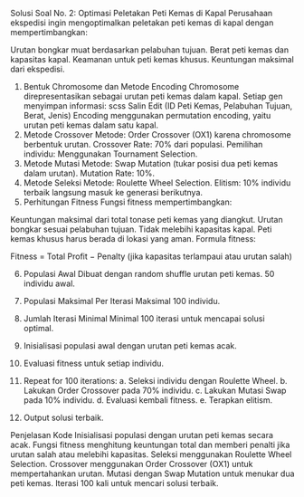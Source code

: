 Solusi Soal No. 2: Optimasi Peletakan Peti Kemas di Kapal
Perusahaan ekspedisi ingin mengoptimalkan peletakan peti kemas di kapal dengan mempertimbangkan:

Urutan bongkar muat berdasarkan pelabuhan tujuan.
Berat peti kemas dan kapasitas kapal.
Keamanan untuk peti kemas khusus.
Keuntungan maksimal dari ekspedisi.
1. Bentuk Chromosome dan Metode Encoding
Chromosome direpresentasikan sebagai urutan peti kemas dalam kapal.
Setiap gen menyimpan informasi:
scss
Salin
Edit
(ID Peti Kemas, Pelabuhan Tujuan, Berat, Jenis)
Encoding menggunakan permutation encoding, yaitu urutan peti kemas dalam satu kapal.
2. Metode Crossover
Metode: Order Crossover (OX1) karena chromosome berbentuk urutan.
Crossover Rate: 70% dari populasi.
Pemilihan individu: Menggunakan Tournament Selection.
3. Metode Mutasi
Metode: Swap Mutation (tukar posisi dua peti kemas dalam urutan).
Mutation Rate: 10%.
4. Metode Seleksi
Metode: Roulette Wheel Selection.
Elitism: 10% individu terbaik langsung masuk ke generasi berikutnya.
5. Perhitungan Fitness
Fungsi fitness mempertimbangkan:

Keuntungan maksimal dari total tonase peti kemas yang diangkut.
Urutan bongkar sesuai pelabuhan tujuan.
Tidak melebihi kapasitas kapal.
Peti kemas khusus harus berada di lokasi yang aman.
Formula fitness:

Fitness = Total Profit − Penalty (jika kapasitas terlampaui atau urutan salah)

6. Populasi Awal
Dibuat dengan random shuffle urutan peti kemas.
50 individu awal.
7. Populasi Maksimal Per Iterasi
Maksimal 100 individu.
8. Jumlah Iterasi Minimal
Minimal 100 iterasi untuk mencapai solusi optimal.

1. Inisialisasi populasi awal dengan urutan peti kemas acak.
2. Evaluasi fitness untuk setiap individu.
3. Repeat for 100 iterations:
    a. Seleksi individu dengan Roulette Wheel.
    b. Lakukan Order Crossover pada 70% individu.
    c. Lakukan Mutasi Swap pada 10% individu.
    d. Evaluasi kembali fitness.
    e. Terapkan elitism.
4. Output solusi terbaik.

Penjelasan Kode
Inisialisasi populasi dengan urutan peti kemas secara acak.
Fungsi fitness menghitung keuntungan total dan memberi penalti jika urutan salah atau melebihi kapasitas.
Seleksi menggunakan Roulette Wheel Selection.
Crossover menggunakan Order Crossover (OX1) untuk mempertahankan urutan.
Mutasi dengan Swap Mutation untuk menukar dua peti kemas.
Iterasi 100 kali untuk mencari solusi terbaik.
